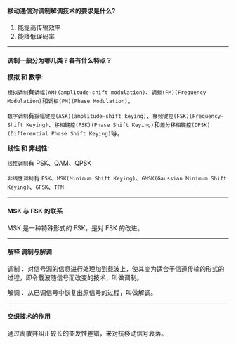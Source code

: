 #### 移动通信对调制解调技术的要求是什么?

1. 能提高传输效率
2. 能降低误码率

___

#### 调制一般分为哪几类？各有什么特点？

**模拟 和 数字:**

`模拟调制`有`调幅(AM)(amplitude-shift modulation)`、`调频(FM)(Frequency Modulation)`和`调相(PM)(Phase Modulation)`。

`数字调制`有`振幅键控(ASK)(amplitude-shift keying)`、`移频键控(FSK)(Frequency-Shift Keying)`、`移相键控(PSK)(Phase Shift Keying)`和`差分移相键控(DPSK)(Differential Phase Shift Keying)`等。

**线性 和 非线性:**

`线性调制`有 PSK、QAM、QPSK

`非线性调制`有 `FSK`、`MSK(Minimum Shift Keying)`、`GMSK(Gaussian Minimum Shift Keying)`、`GFSK`、`TFM`

___

#### MSK 与 FSK 的联系

MSK 是一种特殊形式的 FSK，是对 FSK 的改进。

___

#### 解释 调制与解调

调制：
对信号源的信息进行处理加到载波上，使其变为适合于信道传输的形式的过程，即令载波随信号而改变的技术，叫做调制。

解调：
从已调信号中恢复出原信号的过程，叫做解调。

___

#### 交织技术的作用

通过离散并纠正较长的突发性差错，来对抗移动信号衰落。